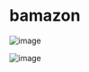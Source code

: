 # bamazon

![image](https://user-images.githubusercontent.com/33742998/42796248-b2d88cc8-893d-11e8-9e55-ff6f41f73450.png)


![image](https://user-images.githubusercontent.com/33742998/42796276-ea6dcd1a-893d-11e8-82b9-1ce8533723a1.png)

